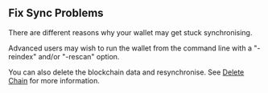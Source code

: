 ## Fix Sync Problems

There are different reasons why your wallet may get stuck synchronising. 

Advanced users may wish to run the wallet from the command line with a "-reindex" and/or "-rescan" option. 

You can also delete the blockchain data and resynchronise. See [Delete Chain](#delete-chain) for more information.

